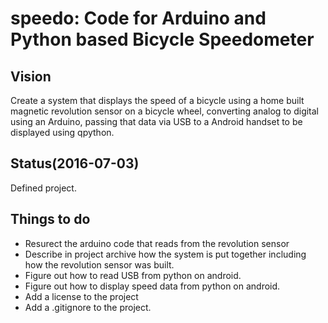 # speedo: Code for Arduino and Python based Bicycle Speedometer

## Vision
Create a system that displays the speed of a bicycle using a home 
built magnetic revolution sensor on a bicycle wheel, converting analog
to digital using an Arduino, passing that data via USB to a Android
handset to be displayed using qpython.

## Status(2016-07-03)
Defined project. 

## Things to do
- Resurect the arduino code that reads from the revolution
sensor
- Describe in project archive how the system is put together
including how the revolution sensor was built.
- Figure out how to read USB from python on android.
- Figure out how to display speed data from python on android.
- Add a license to the project
- Add a .gitignore to the project.
